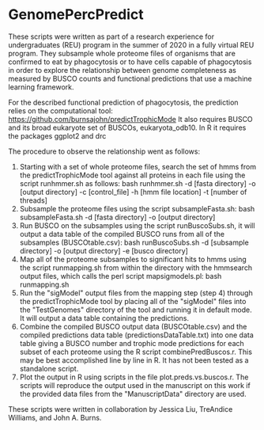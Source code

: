 # GenomePercPredict

These scripts were written as part of a research experience for undergraduates (REU) program in the summer of 2020 in a fully virtual REU program. They subsample whole proteome files of organisms that are confirmed to eat by phagocytosis or to have cells capable of phagocytosis in order to explore the relationship between genome completeness as measured by BUSCO counts and functional predictions that use a machine learning framework.

For the described functional prediction of phagocytosis, the prediction relies on the computational tool: https://github.com/burnsajohn/predictTrophicMode
It also requires BUSCO and its broad eukaryote set of BUSCOs, eukaryota_odb10.
In R it requires the packages ggplot2 and drc

The procedure to observe the relationship went as follows:

1) Starting with a set of whole proteome files, search the set of hmms from the predictTrophicMode tool against all proteins in each file using the script runhmmer.sh as follows: bash runhmmer.sh -d [fasta directory] -o [output directory] -c [control_file] -h [hmm file location] -t [number of threads]
2) Subsample the proteome files using the script subsampleFasta.sh: bash subsampleFasta.sh -d [fasta directory] -o [output directory]
3) Run BUSCO on the subsamples using the script runBuscoSubs.sh, it will output a data table of the compiled BUSCO runs from all of the subsamples (BUSCOtable.csv): bash runBuscoSubs.sh -d [subsample directory] -o [output directory] -e [busco directory]
4) Map all of the proteome subsamples to significant hits to hmms using the script runmapping.sh from within the directory with the hmmsearch output files, which calls the perl script mapsigmodels.pl: bash runmapping.sh
5) Run the "sigModel" output files from the mapping step (step 4) through the predictTrophicMode tool by placing all of the "sigModel" files into the "TestGenomes" directory of the tool and running it in default mode. It will output a data table containing the predictions.
6) Combine the compiled BUSCO output data (BUSCOtable.csv) and the compiled predictions data table (predictionsDataTable.txt) into one data table giving a BUSCO number and trophic mode predictions for each subset of each proteome using the R script combinePredBuscos.r. This may be best accomplished line by line in R. It has not been tested as a standalone script.
7) Plot the output in R using scripts in the file plot.preds.vs.buscos.r. The scripts will reproduce the output used in the manuscript on this work if the provided data files from the "ManuscriptData" directory are used.

These scripts were written in collaboration by Jessica Liu, TreAndice Williams, and John A. Burns. 
